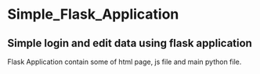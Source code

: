# Simple_Flask_Application
## Simple login and edit data using flask application
Flask Application contain some of html page, js file and main python file.
